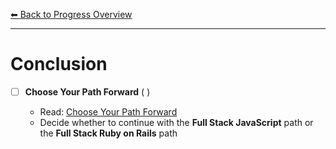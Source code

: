 [⬅ Back to Progress Overview](../progress.md)

---

# Conclusion

- [ ] **Choose Your Path Forward** ( )

  - Read: [Choose Your Path Forward](https://www.theodinproject.com/paths)  
  - Decide whether to continue with the **Full Stack JavaScript** path or the **Full Stack Ruby on Rails** path
